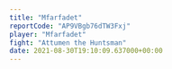 ```yaml
---
title: "Mfarfadet"
reportCode: "AP9VBgb76dTW3Fxj"
player: "Mfarfadet"
fight: "Attumen the Huntsman"
date: 2021-08-30T19:10:09.637000+00:00
---
```


